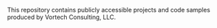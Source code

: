 This repository contains publicly accessible projects and code samples produced by
Vortech Consulting, LLC.

